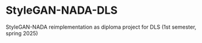 # StyleGAN-NADA-DLS
StyleGAN-NADA reimplementation as diploma project for DLS (1st semester, spring 2025)
